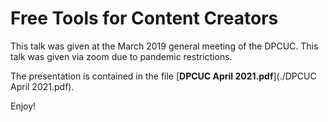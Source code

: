 # Free Tools for Content Creators

This talk was given at the March 2019 general meeting of the DPCUC. This
talk was given via zoom due to pandemic restrictions.

The presentation is contained in the file [**DPCUC April 2021.pdf**](./DPCUC April 2021.pdf).

Enjoy!
